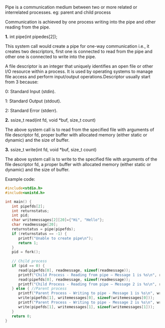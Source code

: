 Pipe is a communication medium between two or more related or interrelated processes. eg: parent and child process

Communication is achieved by one process writing into the pipe and other reading from the pipe.

**1.**
int pipe(int pipedes[2]);

This system call would create a pipe for one-way communication i.e., it creates two descriptors, first one is connected to read from the pipe and other one is connected to write into the pipe.

A file descriptor is an integer that uniquely identifies an open file or other I/O resource within a process. It is used by operating systems to manage file access and perform input/output operations.Descriptor usually start from 3 because:

0: Standard Input (stdin).

1: Standard Output (stdout).

2: Standard Error (stderr).

**2.**
ssize_t read(int fd, void *buf, size_t count)

The above system call is to read from the specified file with arguments of file descriptor fd, proper buffer with allocated memory (either static or dynamic) and the size of buffer.

**3.**
ssize_t write(int fd, void *buf, size_t count)

The above system call is to write to the specified file with arguments of the file descriptor fd, a proper buffer with allocated memory (either static or dynamic) and the size of buffer.

Example code:
```c++
#include<stdio.h>
#include<unistd.h>

int main() {
   int pipefds[2];
   int returnstatus;
   int pid;
   char writemessages[2][20]={"Hi", "Hello"};
   char readmessage[20];
   returnstatus = pipe(pipefds);
   if (returnstatus == -1) {
      printf("Unable to create pipe\n");
      return 1;
   }
   pid = fork();
   
   // Child process
   if (pid == 0) {
      read(pipefds[0], readmessage, sizeof(readmessage));
      printf("Child Process - Reading from pipe – Message 1 is %s\n", readmessage);
      read(pipefds[0], readmessage, sizeof(readmessage));
      printf("Child Process - Reading from pipe – Message 2 is %s\n", readmessage);
   } else { //Parent process
      printf("Parent Process - Writing to pipe - Message 1 is %s\n", writemessages[0]);
      write(pipefds[1], writemessages[0], sizeof(writemessages[0]));
      printf("Parent Process - Writing to pipe - Message 2 is %s\n", writemessages[1]);
      write(pipefds[1], writemessages[1], sizeof(writemessages[1]));
   }
   return 0;
}
```
